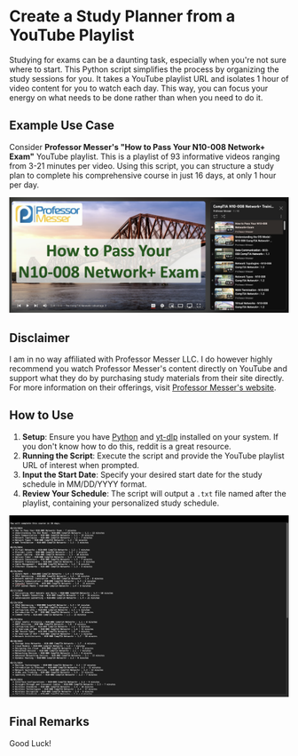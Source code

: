 # Create a Study Planner from a YouTube Playlist

Studying for exams can be a daunting task, especially when you're not sure where to start. This Python script simplifies the process by organizing the study sessions for you. It takes a YouTube playlist URL and isolates 1 hour of video content for you to watch each day. This way, you can focus your energy on what needs to be done rather than when you need to do it.

## Example Use Case

Consider **Professor Messer's "How to Pass Your N10-008 Network+ Exam"** YouTube playlist. This is a playlist of 93 informative videos ranging from 3-21 minutes per video. Using this script, you can structure a study plan to complete his comprehensive course in just 16 days, at only 1 hour per day.

![Network+ Study Guide](https://github.com/jsheph/study-planner/blob/main/network%2B.jpg?raw=true "Network+ Study Guide")


## Disclaimer

I am in no way affiliated with Professor Messer LLC. I do however highly recommend you watch Professor Messer's content directly on YouTube and support what they do by purchasing study materials from their site directly. For more information on their offerings, visit [Professor Messer's website](https://www.professormesser.com). 

## How to Use

1. **Setup**: Ensure you have [Python](https://www.python.org) and [yt-dlp](https://github.com/yt-dlp/yt-dlp) installed on your system. If you don't know how to do this, reddit is a great resource. 
2. **Running the Script**: Execute the script and provide the YouTube playlist URL of interest when prompted.
3. **Input the Start Date**: Specify your desired start date for the study schedule in MM/DD/YYYY format.
4. **Review Your Schedule**: The script will output a `.txt` file named after the playlist, containing your personalized study schedule.

![Script Output Example](https://github.com/jsheph/study-planner/blob/main/output.png?raw=true "Script Output Example")


## Final Remarks

Good Luck!
